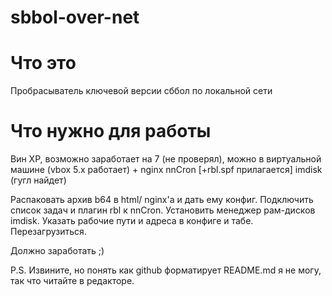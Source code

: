 # sbbol-over-net

# Что это
Пробрасыватель ключевой версии сббол по локальной сети

# Что нужно для работы
Вин XP, возможно заработает на 7 (не проверял),
можно в виртуальной машине (vbox 5.x работает)
+
nginx
nnCron [+rbl.spf прилагается]
imdisk
(гугл найдет)

Распаковать архив b64 в html/ nginx'a и дать ему конфиг.
Подключить список задач и плагин rbl к nnCron.
Установить менеджер рам-дисков imdisk.
Указать рабочие пути и адреса в конфиге и табе.
Перезагрузиться.

Должно заработать ;)

P.S. Извините, но понять как github форматирует README.md я не могу, так что читайте в редакторе.
